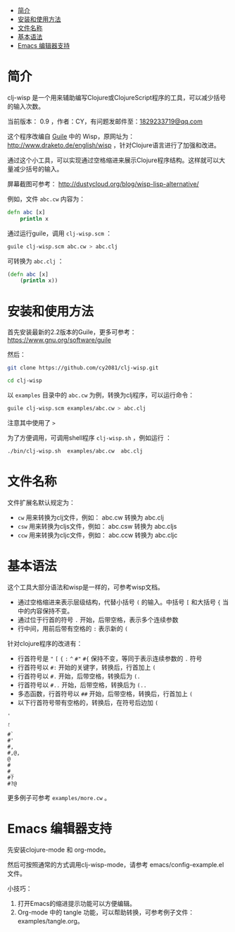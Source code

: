 - [简介](#sec-1)
- [安装和使用方法](#sec-2)
- [文件名称](#sec-3)
- [基本语法](#sec-4)
- [Emacs 编辑器支持](#sec-5)

# 简介<a id="sec-1"></a>

clj-wisp 是一个用来辅助编写Clojure或ClojureScript程序的工具，可以减少括号的输入次数。

当前版本： 0.9 ，作者：CY，有问题发邮件至：1829233719@qq.com

这个程序改编自 [Guile](https://www.gnu.org/software/guile) 中的 Wisp，原网址为： <http://www.draketo.de/english/wisp> ，针对Clojure语言进行了加强和改进。

通过这个小工具，可以实现通过空格缩进来展示Clojure程序结构。这样就可以大量减少括号的输入。

屏幕截图可参考： <http://dustycloud.org/blog/wisp-lisp-alternative/>

例如，文件 `abc.cw` 内容为：

```clojure
defn abc [x]
    println x
```

通过运行guile，调用 `clj-wisp.scm` ：

```sh
guile clj-wisp.scm abc.cw > abc.clj 
```

可转换为 `abc.clj` ：

```clojure
(defn abc [x]
    (println x))
```

# 安装和使用方法<a id="sec-2"></a>

首先安装最新的2.2版本的Guile，更多可参考： <https://www.gnu.org/software/guile>

然后：

```sh
git clone https://github.com/cy2081/clj-wisp.git

cd clj-wisp
```

以 `examples` 目录中的 `abc.cw` 为例，转换为clj程序，可以运行命令：

```sh
guile clj-wisp.scm examples/abc.cw > abc.clj 
```

注意其中使用了 `>`

为了方便调用，可调用shell程序 `clj-wisp.sh` ，例如运行 ：

```sh
./bin/clj-wisp.sh  examples/abc.cw  abc.clj 
```

# 文件名称<a id="sec-3"></a>

文件扩展名默认规定为：

-   `cw` 用来转换为clj文件，例如： abc.cw 转换为 abc.clj
-   `csw` 用来转换为cljs文件，例如： abc.csw 转换为 abc.cljs
-   `ccw` 用来转换为cljc文件，例如： abc.ccw 转换为 abc.cljc

# 基本语法<a id="sec-4"></a>

这个工具大部分语法和wisp是一样的，可参考wisp文档。

-   通过空格缩进来表示层级结构，代替小括号 `(` 的输入。中括号 `[` 和大括号 `{` 当中的内容保持不变。
-   通过位于行首的符号 `.` 开始，后带空格，表示多个连续参数
-   行中间，用前后带有空格的 `:` 表示新的 `(`

针对clojure程序的改进有：

-   行首符号是 `"` `[` `{` `:` `^` `#"` `#{` 保持不变，等同于表示连续参数的 `.` 符号
-   行首符号以 `#:` 开始的关键字，转换后，行首加上 `(`
-   行首符号以 `#.` 开始，后带空格，转换后为 `(.`
-   行首符号以 `#..` 开始，后带空格，转换后为 `(..`
-   多态函数，行首符号以 `##` 开始，后带空格，转换后，行首加上 `(`
-   以下行首符号带有空格的，转换后，在符号后边加 `(`

```
'  
, 
` 
#` 
#' 
#, 
#,@, 
@ 
# 
#_ 
#? 
#?@ 
```

更多例子可参考 `examples/more.cw` 。

# Emacs 编辑器支持<a id="sec-5"></a>

先安装clojure-mode 和 org-mode。

然后可按照通常的方式调用clj-wisp-mode，请参考 emacs/config-example.el 文件。

小技巧：

1.  打开Emacs的缩进提示功能可以方便编辑。
2.  Org-mode 中的 tangle 功能，可以帮助转换，可参考例子文件：examples/tangle.org。
